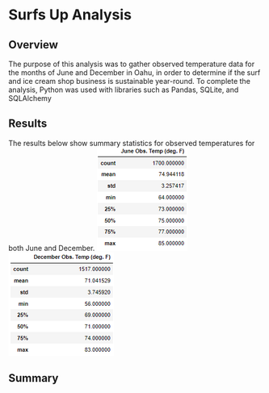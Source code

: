 # Surfs Up Analysis

## Overview
The purpose of this analysis was to gather observed temperature data for the months of June and December in Oahu, in order to determine if the surf and ice cream shop business is sustainable year-round. To complete the analysis, Python was used with libraries such as Pandas, SQLite, and SQLAlchemy<br/>

## Results
The results below show summary statistics for observed temperatures for both June and December. 
![June Observed Temperatures](Resources/June%20Observed%20Temp.png)
![December Observed Temperatures](Resources/December%20Observed%20Temp.png)<br/>

## Summary
